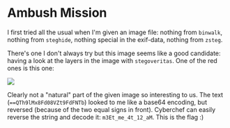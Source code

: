 # Ambush Mission

I first tried all the usual when I'm given an image file: nothing from `binwalk`, nothing from `steghide`, nothing special in the exif-data, nothing from `zsteg`. 

There's one I don't always try but this image seems like a good candidate: having a look at the layers in the image with `stegoveritas`. One of the red ones is this one:

![](https://i.imgur.com/abCifC6.png)

Clearly not a "natural" part of the given image so interesting to us. The text (`==QTh9lMx8Fd08VZt9FdFNTb`) looked to me like a base64 encoding, but reversed (because of the two equal signs in front). Cyberchef can easily reverse the string and decode it: `m3Et_me_4t_12_aM`. This is the flag :)
